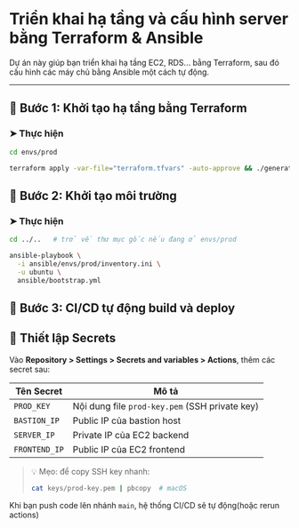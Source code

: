 # Triển khai hạ tầng và cấu hình server bằng Terraform & Ansible

Dự án này giúp bạn triển khai hạ tầng EC2, RDS... bằng Terraform, sau đó cấu hình các máy chủ bằng Ansible một cách tự động.

---

## 🧱 Bước 1: Khởi tạo hạ tầng bằng Terraform

### ➤ Thực hiện


```bash
cd envs/prod

terraform apply -var-file="terraform.tfvars" -auto-approve && ./generate_inventory.sh
``` 
## 🧱 Bước 2: Khởi tạo môi trường

### ➤ Thực hiện
```bash
cd ../..   # trở về thư mục gốc nếu đang ở envs/prod

ansible-playbook \
  -i ansible/envs/prod/inventory.ini \
  -u ubuntu \
  ansible/bootstrap.yml
``` 

## 🚀 Bước 3: CI/CD tự động build và deploy


## 🔐 Thiết lập Secrets

Vào **Repository > Settings > Secrets and variables > Actions**, thêm các secret sau:

| Tên Secret      | Mô tả                                       |
|------------------|----------------------------------------------|
| `PROD_KEY`       | Nội dung file `prod-key.pem` (SSH private key) |
| `BASTION_IP`     | Public IP của bastion host                  |
| `SERVER_IP`      | Private IP của EC2 backend                  |
| `FRONTEND_IP`    | Public IP của EC2 frontend                  |

> 💡 Mẹo: để copy SSH key nhanh:
> ```bash
> cat keys/prod-key.pem | pbcopy  # macOS
> ```

Khi bạn push code lên nhánh `main`, hệ thống CI/CD sẽ tự động(hoặc rerun actions)